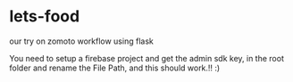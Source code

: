 # lets-food
our try on zomoto workflow using flask 


You need to setup a firebase project and get the admin sdk key, in the root folder and rename the File Path, and this should work.!! :) 
